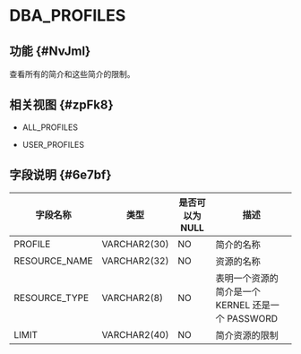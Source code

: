DBA_PROFILES 
=================================



功能 {#NvJml}
-----------

查看所有的简介和这些简介的限制。

相关视图 {#zpFk8}
-------------

* ALL_PROFILES

  

* USER_PROFILES

  




字段说明 {#6e7bf}
-------------



|   **字段名称**    |    **类型**    | **是否可以为 NULL** |              **描述**              |
|---------------|--------------|----------------|----------------------------------|
| PROFILE       | VARCHAR2(30) | NO             | 简介的名称                            |
| RESOURCE_NAME | VARCHAR2(32) | NO             | 资源的名称                            |
| RESOURCE_TYPE | VARCHAR2(8)  | NO             | 表明一个资源的简介是一个KERNEL 还是一个 PASSWORD |
| LIMIT         | VARCHAR2(40) | NO             | 简介资源的限制                          |



